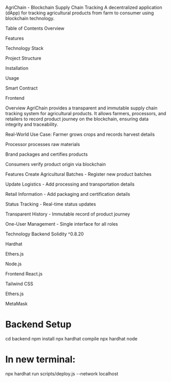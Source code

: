AgriChain - Blockchain Supply Chain Tracking
A decentralized application (dApp) for tracking agricultural products from farm to consumer using blockchain technology.

Table of Contents
Overview

Features

Technology Stack

Project Structure

Installation

Usage

Smart Contract

Frontend

Overview
AgriChain provides a transparent and immutable supply chain tracking system for agricultural products. It allows farmers, processors, and retailers to record product journey on the blockchain, ensuring data integrity and traceability.

Real-World Use Case: Farmer grows crops and records harvest details

Processor processes raw materials

Brand packages and certifies products

Consumers verify product origin via blockchain

Features
Create Agricultural Batches - Register new product batches

Update Logistics - Add processing and transportation details

Retail Information - Add packaging and certification details

Status Tracking - Real-time status updates

Transparent History - Immutable record of product journey

One-User Management - Single interface for all roles

Technology
Backend Solidity ^0.8.20

Hardhat

Ethers.js

Node.js

Frontend
React.js

Tailwind CSS

Ethers.js

MetaMask

# Backend Setup 
cd backend
npm install
npx hardhat compile
npx hardhat node
# In new terminal:
npx hardhat run scripts/deploy.js --network localhost


